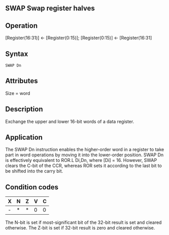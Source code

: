 ## SWAP Swap register halves

## Operation
[Register(16:31)] ← [Register(0:15)];
[Register(0:15)] ← [Register(16:31]

## Syntax
```assembly
SWAP Dn
```

## Attributes
Size = word

## Description
Exchange the upper and lower 16-bit words of a data register.

## Application
The SWAP Dn instruction enables the higher-order word in a register
to take part in word operations by moving it into the lower-order
position. SWAP Dn is effectively equivalent to ROR.L Di,Dn, where
[Di] = 16. However, SWAP clears the C-bit of the CCR, whereas
ROR sets it according to the last bit to be shifted into the carry bit.

## Condition codes
|X|N|Z|V|C|
|--|--|--|--|--|
|-|*|*|0|0|

The N-bit is set if most-significant bit of the 32-bit result is set
and cleared otherwise. The Z-bit is set if 32-bit result is zero and
cleared otherwise.
